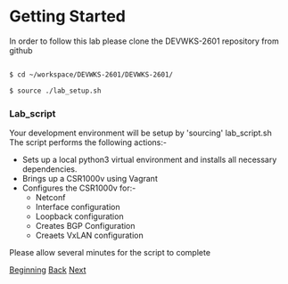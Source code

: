 # Getting Started

In order to follow this lab please clone the DEVWKS-2601 repository from github

```bash

$ cd ~/workspace/DEVWKS-2601/DEVWKS-2601/

$ source ./lab_setup.sh
```

### Lab_script

Your development environment will be setup by 'sourcing' lab_script.sh  
The script performs the following actions:-

* Sets up a local python3 virtual environment and installs all necessary
 dependencies.  
* Brings up a CSR1000v using Vagrant  
* Configures the CSR1000v for:-  
    * Netconf
    * Interface configuration
    * Loopback configuration
    * Creates BGP Configuration
    * Creaets VxLAN configuration
    
Please allow several minutes for the script to complete

[Beginning](../README.md)   [Back](../README.md)  [Next](./step2.md)

